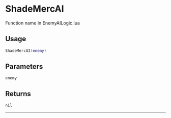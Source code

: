 # ShadeMercAI
Function name in EnemyAILogic.lua
## Usage
```lua
ShadeMercAI(enemy)
```
## Parameters
`enemy`
## Returns
`nil`

---